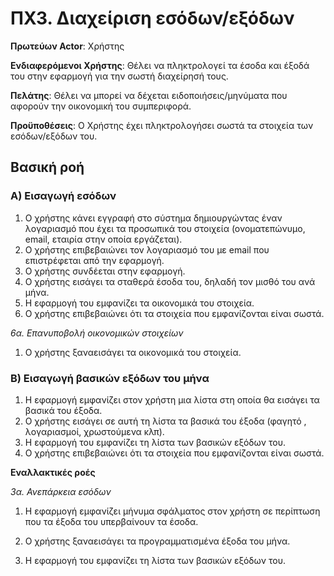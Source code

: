 <h1>ΠΧ3. Διαχείριση εσόδων/εξόδων</h1>

**Πρωτεύων Actor**: Χρήστης
	
**Ενδιαφερόμενοι Χρήστης**: Θέλει να πληκτρολογεί τα έσοδα και έξοδά του στην εφαρμογή για την σωστή διαχείρησή τους.
	
**Πελάτης**: Θέλει να μπορεί να δέχεται ειδοποιήσεις/μηνύματα που αφορούν την οικονομική του συμπεριφορά.

<!--πελατης στο παραδειγμα στο eclass ειναι ενας ενδιαφερομενος οχι αλλη κατηγορια-->
	
**Προϋποθέσεις**: Ο Χρήστης έχει πληκτρολογήσει σωστά τα στοιχεία των εσόδων/εξόδων του. <!--μηπως είναι Ο Χρήστης να έχει εκτελέσει με επιτυχία τις 
περίπτωσεις χρήσης «Εγγραφή στην εφαρμογή» και «Σύνδεση στην εφαρμογή» ?? -->

<h2>Βασική ροή</h2>
	
<h3>Α) Εισαγωγή εσόδων</h3>
	
1. Ο χρήστης κάνει εγγραφή στο σύστημα δημιουργώντας έναν λογαριασμό που έχει τα προσωπικά του στοιχεία (ονοματεπώνυμο, email, εταιρία στην οποία εργάζεται).
2. Ο χρήστης επιβεβαιώνει τον λογαριασμό του με email που επιστρέφεται από την εφαρμογή.
3. Ο χρήστης συνδέεται στην εφαρμογή.
4. Ο χρήστης εισάγει τα σταθερά έσοδα του, δηλαδή τον μισθό του ανά μήνα.
5. Η εφαρμογή του εμφανίζει τα οικονομικά του στοιχεία.
6. Ο χρήστης επιβεβαιώνει ότι τα στοιχεία που εμφανίζονται είναι σωστά.

<!--για τα 1 εως 3: η εγγραφη ειναι αλλη ΠΧ νομιζω-- !!!συμφωνώ θα αφαιρεθούν>
	 
**Εναλλακτικές ροές**

*2α. Δεν έγινε επιβεβαίωση λογαριασμού*

 1. Το σύστημα εμφανίζει μήνυμα σφάλματος, που προτρέπει στον χρήστη να ξαναεισάγει τα στοιχεία του.
		
*3α. Δεν έγινε σύνδεση στον λογαριασμό*

 1. Το σύστημα εμφανίζει μήνυμα σφάλματος, που προτρέπει στον χρήστη να ξαναεισάγει τα στοιχεία του λογαριασμό του (email, password).
 

<!-- τα 2α και 3α νομιζω ειναι αλλη ΠΧ-->
		
*6α. Επανυποβολή οικονομικών στοιχείων*

 1. Ο χρήστης ξαναεισάγει τα οικονομικά του στοιχεία.

		
<h3>Β) Εισαγωγή βασικών εξόδων του μήνα</h3>
	
1. Η εφαρμογή εμφανίζει στον χρήστη μια λίστα στη οποία θα εισάγει τα βασικά του έξοδα.
2. Ο χρήστης εισάγει σε αυτή τη λίστα τα βασικά του έξοδα (φαγητό , λογαριασμοί, χρωστούμενα κλπ).
3. Η εφαρμογή του εμφανίζει τη λίστα των βασικών εξόδων του.
4. Ο χρήστης επιβεβαιώνει ότι τα στοιχεία που εμφανίζονται είναι σωστά.
	 
**Εναλλακτικές ροές**
	 
*3α. Ανεπάρκεια εσόδων*
	 
 1. Η εφαρμογή εμφανίζει μήνυμα σφάλματος στον χρήστη σε περίπτωση που τα έξοδα του υπερβαίνουν τα έσοδα.
    
 2. Ο χρήστης ξαναεισάγει τα προγραμματισμένα έξοδα του μήνα.
		
 3. Η εφαρμογή του εμφανίζει τη λίστα των βασικών εξόδων του.

<!--δεν καταλαβαινω το 3α--  αν δηλαδή οργανώσει έξοδα για το μήνα τα οποία υπερβαίνουν τα έσοδα του να του βγάζει μήνυμα να αφαιρέσει κάποια έξοδα>
		
<h3>Γ) Εισαγωγή λοιπών εξόδων</h3>
	
1. Η εφαρμογή εμφανίζει στον χρήστη μια λίστα στη οποία θα εισάγει τα μη λειτουργικά του έξοδα.
2. Ο χρήστης κάθε μέρα έχει τη δυνατότητα να συμπληρώσει έξοδα σε αυτή τη λίστα μη λειτουργικών εξόδων.
3. Ο χρήστης επιλέγει τη χρονική περίοδο στην οποία θα υπολογιστούν τα μη λειτουργικά του έξοδα (δηλ. ανά ημέρα, εβδομάδα ή μήνα).
4. Ο χρήστης επιβεβαιώνει τις αλλαγές του.
5. Η εφαρμογή εμφανίζει στο χρήστη τα συνολικά του έξοδα μέχρι τη στιγμή της λήξης της χρονικής περιόδου που ο ίδιος έχει ορίσει.
6. Ο χρήστης επιβεβαιώνει ότι τα στοιχεία που εμφανίζονται είναι σωστά.
	 
**Εναλλακτικές ροές**
	 
*2α. Επανεισαγωγή εξόδων*
	 
 1. Ο χρήστης μπορεί να επαναεισάγει έξοδα τα οποία δεν πληκτρολόγησε σωστά.
		
*3α. Αλλαγή χρονικής περιόδου*
	 
 1. Ο χρήστης έχει τη δυνατότητα να αλλάξει αυτή την χρονική περίοδο ή να επιλέξει πάνω από μία από τις τρεις επιλογές.
		
*5α. Ανεπάρκεια εσόδων*
	 
 1. Η εφαρμογή εμφανίζει μήνυμα σφάλματος στον χρήστη σε περίπτωση που τα έξοδα του υπερβαίνουν τα έσοδα.
		
 2. Ο χρήστης ξαναεισάγει τα έξοδα.

 
<!-- για το 5α θα μπορουσε απλα να του βγαζει μηνυμα οτι τα εξοδα υπερβαινουν τα εσοδα. δε νομιζω οτι ειναι λαθος
    επισης χρειαζεται νομιζω και η διαγραφη εσοδων και εξοδων--  εννοείς μετά το πέρας ενός μήνα πχ να γίνονται 0 και ο χρήστης να τα ξαναεισάγει; Λογικό-- απλά να το κάνουμε μόνο με τα έξοδα γιατί τα έσοδα παραμένουν σταθερά εκτός αν θέλει ο χρήστης να τα αλλάξει που γίνεται στο 1.6.α>
		